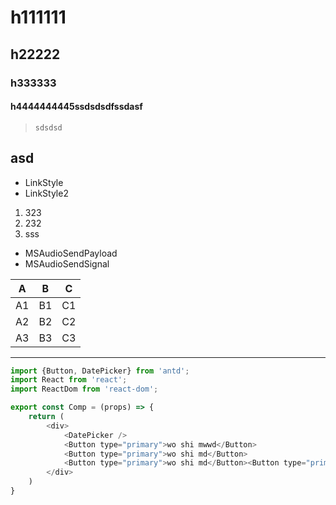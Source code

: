 # h111111 
## h22222
### h333333
#### h4444444445ssdsdsdfssdasf

> `sdsdsd`

## asd ##

- LinkStyle
- LinkStyle2

1. 323
2. 232
3. sss
* MSAudioSendPayload
* MSAudioSendSignal

A | B | C
--|--|--
A1 | B1 | C1
A2 | B2 | C2
A3 | B3 | C3

-----------

````js
import {Button, DatePicker} from 'antd';
import React from 'react';
import ReactDom from 'react-dom';

export const Comp = (props) => {
    return (
        <div>
            <DatePicker />
            <Button type="primary">wo shi mwwd</Button>
            <Button type="primary">wo shi md</Button>
            <Button type="primary">wo shi md</Button><Button type="primary">wo shi md</Button><Button type="primary">wo shi md</Button>
        </div>
    )
}

````

